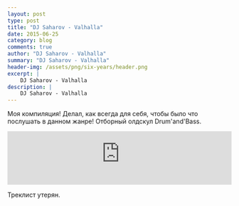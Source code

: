 ```yaml
---
layout: post
type: post
title: "DJ Saharov - Valhalla"
date: 2015-06-25
category: blog
comments: true
author: "DJ Saharov - Valhalla"
summary: "DJ Saharov - Valhalla"
header-img: /assets/png/six-years/header.png
excerpt: |
    DJ Saharov - Valhalla
description: |
    DJ Saharov - Valhalla
---
```


<p>
<span class="firstcharacter">М</span>оя компиляция! Делал, как всегда для себя, чтобы было что послушать в данном жанре! Отборный олдскул Drum'and'Bass.</p>

<iframe width="100%" height="120" src="https://player-widget.mixcloud.com/widget/iframe/?hide_cover=1&feed=%2Fdjsaharovofficial%2Fvalhalla%2F" frameborder="0" allow="encrypted-media; fullscreen; autoplay; idle-detection; speaker-selection; web-share;" ></iframe>

<p>Треклист утерян.</p>
